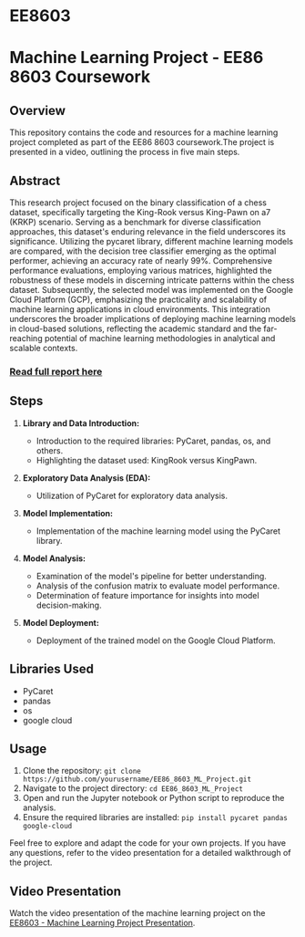# EE8603

# Machine Learning Project - EE86 8603 Coursework

## Overview
This repository contains the code and resources for a machine learning project completed as part of the EE86 8603 coursework.The project is presented in a video, outlining the process in five main steps.

## Abstract
This research project focused on the binary classification of a chess dataset, specifically targeting the King-Rook versus King-Pawn on a7 (KRKP) scenario. Serving as a benchmark for diverse classification approaches, this dataset's enduring relevance in the field underscores its significance. Utilizing the pycaret library, different machine learning models are compared, with the decision tree classifier emerging as the optimal performer, achieving an accuracy rate of nearly 99%. Comprehensive performance evaluations, employing various matrices, highlighted the robustness of these models in discerning intricate patterns within the chess dataset. Subsequently, the selected model was implemented on the Google Cloud Platform (GCP), emphasizing the practicality and scalability of machine learning applications in cloud environments. This integration underscores the broader implications of deploying machine learning models in cloud-based solutions, reflecting the academic standard and the far-reaching potential of machine learning methodologies in analytical and scalable contexts.

### [Read full report here](https://github.com/dsatheesan/EE8603/blob/main/Report.md)
## Steps

1. **Library and Data Introduction:**
   - Introduction to the required libraries: PyCaret, pandas, os, and others.
   - Highlighting the dataset used: KingRook versus KingPawn.

2. **Exploratory Data Analysis (EDA):**
   - Utilization of PyCaret for exploratory data analysis.

3. **Model Implementation:**
   - Implementation of the machine learning model using the PyCaret library.

4. **Model Analysis:**
   - Examination of the model's pipeline for better understanding.
   - Analysis of the confusion matrix to evaluate model performance.
   - Determination of feature importance for insights into model decision-making.

5. **Model Deployment:**
   - Deployment of the trained model on the Google Cloud Platform.

## Libraries Used
- PyCaret
- pandas
- os
- google cloud

## Usage
1. Clone the repository: `git clone https://github.com/yourusername/EE86_8603_ML_Project.git`
2. Navigate to the project directory: `cd EE86_8603_ML_Project`
3. Open and run the Jupyter notebook or Python script to reproduce the analysis.
4. Ensure the required libraries are installed: `pip install pycaret pandas google-cloud`

Feel free to explore and adapt the code for your own projects. If you have any questions, refer to the video presentation for a detailed walkthrough of the project.

## Video Presentation
Watch the video presentation of the machine learning project on the [EE8603 - Machine Learning Project Presentation](https://www.loom.com/share/b9ed92175b2245a1a83fac95d1485790?sid=298253a6-0b1d-4e53-b5d8-8161c4dc4625).
